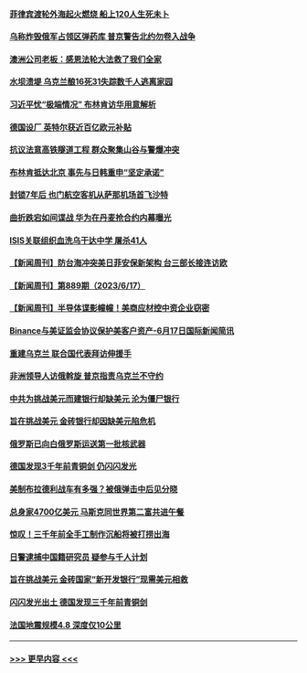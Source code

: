 #### [菲律宾渡轮外海起火燃烧 船上120人生死未卜](../pages/prog202/a103733710.md?t=06181843) 
#### [乌称炸毁俄军占领区弹药库 普京警告北约勿卷入战争](../pages/prog202/a103733693.md?t=06181843) 
#### [澳洲公司老板：感恩法轮大法救了我们全家](../pages/prog202/a103733694.md?t=06181843) 
#### [水坝溃堤 乌克兰酿16死31失踪数千人逃离家园](../pages/prog202/a103733657.md?t=06181843) 
#### [习近平忧“极端情况” 布林肯访华用意解析](../pages/prog202/a103733652.md?t=06181843) 
#### [德国设厂 英特尔获近百亿欧元补贴](../pages/prog202/a103733644.md?t=06181843) 
#### [抗议法意高铁隧道工程 群众聚集山谷与警爆冲突](../pages/prog202/a103733612.md?t=06181843) 
#### [布林肯抵达北京 事先与日韩重申“坚定承诺”](../pages/prog202/a103733607.md?t=06181843) 
#### [封锁7年后 也门航空客机从萨那机场首飞沙特](../pages/prog202/a103733589.md?t=06181843) 
#### [曲折跌宕如间谍战 华为在丹麦抢合约内幕曝光](../pages/prog202/a103733564.md?t=06181843) 
#### [ISIS关联组织血洗乌干达中学 屠杀41人](../pages/prog202/a103733342.md?t=06181843) 
#### [【新闻周刊】防台海冲突美日菲安保新架构 台三部长接连访欧](../pages/prog202/a103733491.md?t=06181843) 
#### [【新闻周刊】第889期（2023/6/17）](../pages/prog202/a103733517.md?t=06181843) 
#### [【新闻周刊】半导体谍影幢幢！美商应材控中资企业窃密](../pages/prog202/a103733484.md?t=06181843) 
#### [Binance与美证监会协议保护美客户资产-6月17日国际新闻简讯](../pages/prog202/a103733434.md?t=06181843) 
#### [重建乌克兰 联合国代表拜访伸援手](../pages/prog202/a103733435.md?t=06181843) 
#### [非洲领导人访俄斡旋 普京指责乌克兰不守约](../pages/prog202/a103733436.md?t=06181843) 
#### [中共为挑战美元而建银行却缺美元 沦为僵尸银行](../pages/prog202/a103733363.md?t=06181843) 
#### [旨在挑战美元 金砖银行却因缺美元陷危机](../pages/prog202/a103733301.md?t=06181843) 
#### [俄罗斯已向白俄罗斯运送第一批核武器](../pages/prog202/a103733305.md?t=06181843) 
#### [德国发现3千年前青铜剑 仍闪闪发光](../pages/prog202/a103733300.md?t=06181843) 
#### [美制布拉德利战车有多强？被俄弹击中后见分晓](../pages/prog202/a103733205.md?t=06181843) 
#### [总身家4700亿美元 马斯克同世界第二富共进午餐](../pages/prog202/a103733235.md?t=06181843) 
#### [惊叹！三千年前全手工制作沉船将被打捞出海](../pages/prog202/a103733239.md?t=06181843) 
#### [日警逮捕中国籍研究员 疑参与千人计划](../pages/prog202/a103733207.md?t=06181843) 
#### [旨在挑战美元 金砖国家“新开发银行”现需美元相救](../pages/prog202/a103733194.md?t=06181843) 
#### [闪闪发光出土 德国发现三千年前青铜剑](../pages/prog202/a103733177.md?t=06181843) 
#### [法国地震规模4.8 深度仅10公里](../pages/prog202/a103733171.md?t=06181843) 

----
#### [ >>> 更早内容 <<< ](../indexes/prog202-earlier.md)
